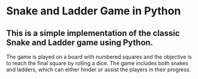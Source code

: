 # Snake and Ladder Game in Python
## This is a simple implementation of the classic Snake and Ladder game using Python.
The game is played on a board with numbered squares and the objective is to reach the final square by rolling a dice.
The game includes both snakes and ladders, which can either hinder or assist the players in their progress.
